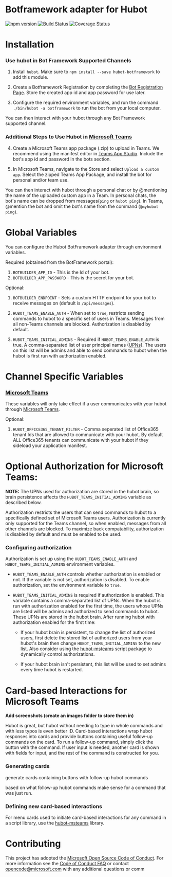 # Botframework adapter for Hubot

[![npm version](https://badge.fury.io/js/hubot-botframework.svg)](https://badge.fury.io/js/hubot-botframework) [![Build Status](https://travis-ci.org/Microsoft/BotFramework-Hubot.svg?branch=master)](https://travis-ci.org/Microsoft/BotFramework-Hubot) [![Coverage Status](https://coveralls.io/repos/github/Microsoft/BotFramework-Hubot/badge.svg?branch=master)](https://coveralls.io/github/Microsoft/BotFramework-Hubot?branch=master)

# Installation
### Use hubot in Bot Framework Supported Channels
1. Install `hubot`. Make sure to `npm install --save hubot-botframework` to add this module. 

2. Create a Botframework Registration by completing the [Bot Registration Page](https://dev.botframework.com/bots/new). Store the created app id and app password for use later.

3. Configure the required environment variables, and run the command `./bin/hubot -a botframework` to run the bot from your local computer.

You can then interact with your hubot through any Bot Framework supported channel.

### Additional Steps to Use Hubot in [Microsoft Teams](https://products.office.com/en-US/microsoft-teams/)

4. Create a Microsoft Teams app package (.zip) to upload in Teams. We recommend using the manifest editor in [Teams App Studio](https://docs.microsoft.com/en-us/microsoftteams/platform/get-started/get-started-app-studio). Include the bot's app id and password in the bots section.

5. In Microsoft Teams, navigate to the Store and select `Upload a custom app`. Select the zipped Teams App Package, and install the bot for personal and/or team use.

You can then interact with hubot through a personal chat or by @mentioning the name of the uploaded custom app in a Team. In personal chats, the bot's name can be dropped from messages(`ping` or `hubot ping`). In Teams, @mention the bot and omit the bot's name from the command (`@myhubot ping`).

# Global Variables
You can configure the Hubot BotFramework adapter through environment variables.

Required (obtained from the BotFramework portal):
1. `BOTBUILDER_APP_ID` - This is the Id of your bot.
2. `BOTBUILDER_APP_PASSWORD` - This is the secret for your bot.

Optional:
1. `BOTBUILDER_ENDPOINT` - Sets a custom HTTP endpoint for your bot to receive messages on (default is `/api/messages`).

2. `HUBOT_TEAMS_ENABLE_AUTH` - When set to `true`, restricts sending commands to hubot to a specific set of users in Teams. Messages from all non-Teams channels are blocked. Authorization is disabled by default.

3. `HUBOT_TEAMS_INITIAL_ADMINS` - Required if `HUBOT_TEAMS_ENABLE_AUTH` is true. A comma-separated list of user principal names ([UPNs](https://docs.microsoft.com/en-us/windows/desktop/ADSchema/a-userprincipalname)). The users on this list will be admins and able to send commands to hubot when the hubot is first run with authorization enabled.

# Channel Specific Variables
### [Microsoft Teams](https://products.office.com/en-US/microsoft-teams/)
These variables will only take effect if a user communicates with your hubot through [Microsoft Teams](https://products.office.com/en-US/microsoft-teams/).

Optional:
1. `HUBOT_OFFICE365_TENANT_FILTER` - Comma seperated list of Office365 tenant Ids that are allowed to communicate with your hubot. By default ALL Office365 tenants can communicate with your hubot if they sideload your application manifest.

# Optional Authorization for Microsoft Teams:

**NOTE:** The UPNs used for authorization are stored in the hubot brain, so brain persistence affects the `HUBOT_TEAMS_INITIAL_ADMINS` variable as described below.

Authorization restricts the users that can send commands to hubot to a specifically defined set of Microsoft Teams users. Authorization is currently only supported for the Teams channel, so when enabled, messages from all other channels are blocked. To maximize back compatability, authorization is disabled by default and must be enabled to be used.

### Configuring authorization
Authorization is set up using the `HUBOT_TEAMS_ENABLE_AUTH` and `HUBOT_TEAMS_INITIAL_ADMINS` environment variables.

* `HUBOT_TEAMS_ENABLE_AUTH` controls whether authorization is enabled or not. If the variable is not set, authorization is disabled. To enable authorization, set the environment variable to `true`.

* `HUBOT_TEAMS_INITIAL_ADMINS` is required if authorization is enabled. This variable contains a comma-separated list of UPNs. When the hubot is run with authorization enabled for the first time, the users whose UPNs are listed will be admins and authorized to send commands to hubot. These UPNs are stored in the hubot brain. After running hubot with authorization enabled for the first time:

    - If your hubot brain is persistent, to change the list of authorized users, first delete the stored list of authorized users from your hubot's brain then change `HUBOT_TEAMS_INITIAL_ADMINS` to the new list. Also consider using the [hubot-msteams](https://github.com/jayongg/TeamsHubot) script package to dynamically control authorizations.

    - If your hubot brain isn't persistent, this list will be used to set admins every time hubot is restarted.

# Card-based Interactions for Microsoft Teams

**Add screenshots (create an images folder to store them in)**

Hubot is great, but hubot without needing to type in whole commands and with less typos is even better :D. Card-based interactions wrap hubot responses into cards and provide buttons containing useful follow-up commands on the card. To run a follow-up command, simply click the button with the command. If user input is needed, another card is shown with fields for input, and the rest of the command is constructed for you.

### Generating cards
generate cards containing buttons with follow-up hubot commands

based on what follow-up hubot commands make sense for a command that was just run. 

### Defining new card-based interactions




For menu cards used to initiate card-based interactions for any command in a script library, use the [hubot-msteams](https://github.com/jayongg/TeamsHubot) library.





# Contributing
This project has adopted the [Microsoft Open Source Code of Conduct](https://opensource.microsoft.com/codeofconduct/). For more information see the [Code of Conduct FAQ](https://opensource.microsoft.com/codeofconduct/faq/) or contact [opencode@microsoft.com](mailto:opencode@microsoft.com) with any additional questions or comm
